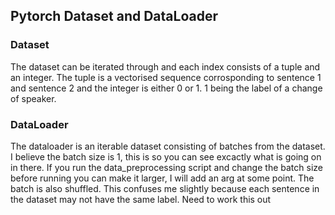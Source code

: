 ## Pytorch Dataset and DataLoader

### Dataset
The dataset can be iterated through and each index consists of a tuple and an integer. The tuple is a vectorised sequence corrosponding to sentence 1 and sentence 2 and the integer is either 0 or 1. 1 being the label of a change of speaker.

### DataLoader
The dataloader is an iterable dataset consisting of batches from the dataset. I believe the batch size is 1, this is so you can see excactly what is going on in there. If you run the data_preprocessing script and change the batch size before running you can make it larger, I will add an arg at some point. The batch is also shuffled. This confuses me slightly because each sentence in the dataset may not have the same label. Need to work this out
